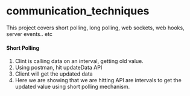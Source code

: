 # communication_techniques

This project covers short polling, long polling, web sockets, web hooks, server events.. etc

#### Short Polling

1. Clint is calling data on an interval, getting old value.
2. Using postman, hit updateData API
3. Client will get the updated data
4. Here we are showing that we are hitting API are intervals to get the updated value using short polling mechanism.

